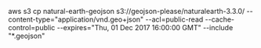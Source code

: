 aws s3 cp natural-earth-geojson  s3://geojson-please/naturalearth-3.3.0/ --content-type="application/vnd.geo+json" --acl=public-read --cache-control=public --expires="Thu, 01 Dec 2017 16:00:00 GMT" --include "*.geojson"
